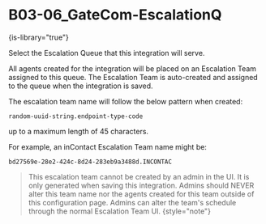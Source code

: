 # B03-06_GateCom-EscalationQ

{is-library="true"}

<snippet id="B03-06_GateCom-EscalationQ_snippet">



Select the Escalation Queue that this integration will serve.

All agents created for the integration will be placed on an Escalation Team assigned to this queue. The Escalation Team is auto-created and assigned to the queue when the integration is saved.

The escalation team name will follow the below pattern when created:

`random-uuid-string.endpoint-type-code`

up to a maximum length of 45 characters.

For example, an inContact Escalation Team name might be:

`bd27569e-28e2-424c-8d24-283eb9a3488d.INCONTAC`

> This escalation team cannot be created by an admin in the UI. It is only generated when saving this integration. Admins should NEVER alter this team name nor the agents created for this team outside of this configuration page. Admins can alter the team's schedule through the normal Escalation Team UI. {style="note"}


</snippet>